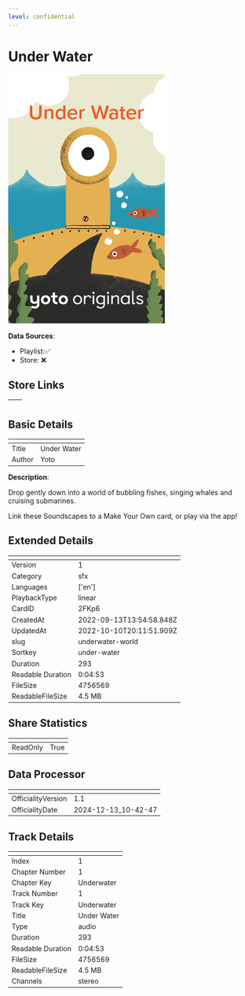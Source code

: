 ```yaml
---
level: confidential
---
```

# Under Water

![card_[2FKp6].png](../../img/cards/card_[2FKp6].png)

**Data Sources**: 

- Playlist:✅
- Store: ❌


## Store Links

| <!-- --> | <!-- --> |
| - | - |


## Basic Details

| <!-- --> | <!-- --> |
| - | - |
| Title | Under Water |
| Author | Yoto |

**Description**:

Drop gently down into a world of bubbling fishes, singing whales and cruising submarines.

Link these Soundscapes to a Make Your Own card, or play via the app!



## Extended Details

| <!-- --> | <!-- --> |
| - | - |
| Version | 1 |
| Category | sfx |
| Languages | ['en'] |
| PlaybackType | linear |
| CardID | 2FKp6 |
| CreatedAt | 2022-09-13T13:54:58.848Z |
| UpdatedAt | 2022-10-10T20:11:51.909Z |
| slug | underwater-world |
| Sortkey | under-water |
| Duration | 293 |
| Readable Duration | 0:04:53 |
| FileSize | 4756569 |
| ReadableFileSize | 4.5 MB |


## Share Statistics

| <!-- --> | <!-- --> |
| - | - |
| ReadOnly | True |


## Data Processor

| <!-- --> | <!-- --> |
| - | - |
| OfficialityVersion | 1.1
| OfficialityDate | 2024-12-13_10-42-47


## Track Details

| <!-- --> | <!-- --> |
| - | - |
| Index | 1 |
| Chapter Number | 1 |
| Chapter Key | Underwater |
| Track Number | 1 |
| Track Key | Underwater |
| Title | Under Water |
| Type | audio |
| Duration | 293 |
| Readable Duration | 0:04:53 |
| FileSize | 4756569 |
| ReadableFileSize | 4.5 MB |
| Channels | stereo |


